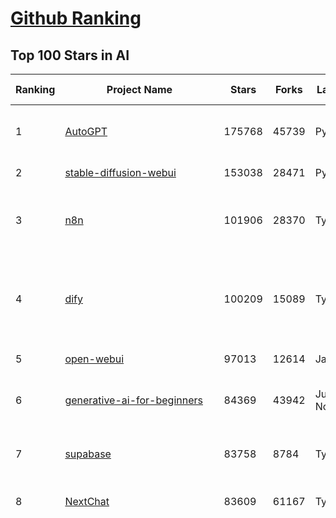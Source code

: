 [Github Ranking](../README.md)
==========

## Top 100 Stars in AI

| Ranking | Project Name | Stars | Forks | Language | Open Issues | Description | Last Commit |
| ------- | ------------ | ----- | ----- | -------- | ----------- | ----------- | ----------- |
| 1 | [AutoGPT](https://github.com/Significant-Gravitas/AutoGPT) | 175768 | 45739 | Python | 141 | AutoGPT is the vision of accessible AI for everyone, to use and to build on. Our mission is to provide the tools, so that you can focus on what matters. | 2025-05-31T23:23:17Z |
| 2 | [stable-diffusion-webui](https://github.com/AUTOMATIC1111/stable-diffusion-webui) | 153038 | 28471 | Python | 2340 | Stable Diffusion web UI | 2025-05-03T06:17:03Z |
| 3 | [n8n](https://github.com/n8n-io/n8n) | 101906 | 28370 | TypeScript | 523 | Fair-code workflow automation platform with native AI capabilities. Combine visual building with custom code, self-host or cloud, 400+ integrations. | 2025-06-01T02:17:25Z |
| 4 | [dify](https://github.com/langgenius/dify) | 100209 | 15089 | TypeScript | 631 | Dify is an open-source LLM app development platform. Dify's intuitive interface combines AI workflow, RAG pipeline, agent capabilities, model management, observability features and more, letting you quickly go from prototype to production. | 2025-06-01T02:17:40Z |
| 5 | [open-webui](https://github.com/open-webui/open-webui) | 97013 | 12614 | JavaScript | 123 | User-friendly AI Interface (Supports Ollama, OpenAI API, ...) | 2025-06-01T02:49:41Z |
| 6 | [generative-ai-for-beginners](https://github.com/microsoft/generative-ai-for-beginners) | 84369 | 43942 | Jupyter Notebook | 4 | 21 Lessons, Get Started Building with Generative AI  🔗 https://microsoft.github.io/generative-ai-for-beginners/ | 2025-05-29T16:57:02Z |
| 7 | [supabase](https://github.com/supabase/supabase) | 83758 | 8784 | TypeScript | 250 | The open source Firebase alternative. Supabase gives you a dedicated Postgres database to build your web, mobile, and AI applications. | 2025-05-31T12:38:51Z |
| 8 | [NextChat](https://github.com/ChatGPTNextWeb/NextChat) | 83609 | 61167 | TypeScript | 636 | ✨ Light and Fast AI Assistant. Support: Web \| iOS \| MacOS \| Android \|  Linux \| Windows | 2025-04-19T08:00:42Z |
| 9 | [funNLP](https://github.com/fighting41love/funNLP) | 73762 | 14863 | Python | 33 | 中英文敏感词、语言检测、中外手机/电话归属地/运营商查询、名字推断性别、手机号抽取、身份证抽取、邮箱抽取、中日文人名库、中文缩写库、拆字词典、词汇情感值、停用词、反动词表、暴恐词表、繁简体转换、英文模拟中文发音、汪峰歌词生成器、职业名称词库、同义词库、反义词库、否定词库、汽车品牌词库、汽车零件词库、连续英文切割、各种中文词向量、公司名字大全、古诗词库、IT词库、财经词库、成语词库、地名词库、历史名人词库、诗词词库、医学词库、饮食词库、法律词库、汽车词库、动物词库、中文聊天语料、中文谣言数据、百度中文问答数据集、句子相似度匹配算法集合、bert资源、文本生成&摘要相关工具、cocoNLP信息抽取工具、国内电话号码正则匹配、清华大学XLORE:中英文跨语言百科知识图谱、清华大学人工智能技术系列报告、自然语言生成、NLU太难了系列、自动对联数据及机器人、用户名黑名单列表、罪名法务名词及分类模型、微信公众号语料、cs224n深度学习自然语言处理课程、中文手写汉字识别、中文自然语言处理 语料/数据集、变量命名神器、分词语料库+代码、任务型对话英文数据集、ASR 语音数据集 + 基于深度学习的中文语音识别系统、笑声检测器、Microsoft多语言数字/单位/如日期时间识别包、中华新华字典数据库及api(包括常用歇后语、成语、词语和汉字)、文档图谱自动生成、SpaCy 中文模型、Common Voice语音识别数据集新版、神经网络关系抽取、基于bert的命名实体识别、关键词(Keyphrase)抽取包pke、基于医疗领域知识图谱的问答系统、基于依存句法与语义角色标注的事件三元组抽取、依存句法分析4万句高质量标注数据、cnocr：用来做中文OCR的Python3包、中文人物关系知识图谱项目、中文nlp竞赛项目及代码汇总、中文字符数据、speech-aligner: 从“人声语音”及其“语言文本”产生音素级别时间对齐标注的工具、AmpliGraph: 知识图谱表示学习(Python)库：知识图谱概念链接预测、Scattertext 文本可视化(python)、语言/知识表示工具：BERT & ERNIE、中文对比英文自然语言处理NLP的区别综述、Synonyms中文近义词工具包、HarvestText领域自适应文本挖掘工具（新词发现-情感分析-实体链接等）、word2word：(Python)方便易用的多语言词-词对集：62种语言/3,564个多语言对、语音识别语料生成工具：从具有音频/字幕的在线视频创建自动语音识别(ASR)语料库、构建医疗实体识别的模型（包含词典和语料标注）、单文档非监督的关键词抽取、Kashgari中使用gpt-2语言模型、开源的金融投资数据提取工具、文本自动摘要库TextTeaser: 仅支持英文、人民日报语料处理工具集、一些关于自然语言的基本模型、基于14W歌曲知识库的问答尝试--功能包括歌词接龙and已知歌词找歌曲以及歌曲歌手歌词三角关系的问答、基于Siamese bilstm模型的相似句子判定模型并提供训练数据集和测试数据集、用Transformer编解码模型实现的根据Hacker News文章标题自动生成评论、用BERT进行序列标记和文本分类的模板代码、LitBank：NLP数据集——支持自然语言处理和计算人文学科任务的100部带标记英文小说语料、百度开源的基准信息抽取系统、虚假新闻数据集、Facebook: LAMA语言模型分析，提供Transformer-XL/BERT/ELMo/GPT预训练语言模型的统一访问接口、CommonsenseQA：面向常识的英文QA挑战、中文知识图谱资料、数据及工具、各大公司内部里大牛分享的技术文档 PDF 或者 PPT、自然语言生成SQL语句（英文）、中文NLP数据增强（EDA）工具、英文NLP数据增强工具 、基于医药知识图谱的智能问答系统、京东商品知识图谱、基于mongodb存储的军事领域知识图谱问答项目、基于远监督的中文关系抽取、语音情感分析、中文ULMFiT-情感分析-文本分类-语料及模型、一个拍照做题程序、世界各国大规模人名库、一个利用有趣中文语料库 qingyun 训练出来的中文聊天机器人、中文聊天机器人seqGAN、省市区镇行政区划数据带拼音标注、教育行业新闻语料库包含自动文摘功能、开放了对话机器人-知识图谱-语义理解-自然语言处理工具及数据、中文知识图谱：基于百度百科中文页面-抽取三元组信息-构建中文知识图谱、masr: 中文语音识别-提供预训练模型-高识别率、Python音频数据增广库、中文全词覆盖BERT及两份阅读理解数据、ConvLab：开源多域端到端对话系统平台、中文自然语言处理数据集、基于最新版本rasa搭建的对话系统、基于TensorFlow和BERT的管道式实体及关系抽取、一个小型的证券知识图谱/知识库、复盘所有NLP比赛的TOP方案、OpenCLaP：多领域开源中文预训练语言模型仓库、UER：基于不同语料+编码器+目标任务的中文预训练模型仓库、中文自然语言处理向量合集、基于金融-司法领域(兼有闲聊性质)的聊天机器人、g2pC：基于上下文的汉语读音自动标记模块、Zincbase 知识图谱构建工具包、诗歌质量评价/细粒度情感诗歌语料库、快速转化「中文数字」和「阿拉伯数字」、百度知道问答语料库、基于知识图谱的问答系统、jieba_fast 加速版的jieba、正则表达式教程、中文阅读理解数据集、基于BERT等最新语言模型的抽取式摘要提取、Python利用深度学习进行文本摘要的综合指南、知识图谱深度学习相关资料整理、维基大规模平行文本语料、StanfordNLP 0.2.0：纯Python版自然语言处理包、NeuralNLP-NeuralClassifier：腾讯开源深度学习文本分类工具、端到端的封闭域对话系统、中文命名实体识别：NeuroNER vs. BertNER、新闻事件线索抽取、2019年百度的三元组抽取比赛：“科学空间队”源码、基于依存句法的开放域文本知识三元组抽取和知识库构建、中文的GPT2训练代码、ML-NLP - 机器学习(Machine Learning)NLP面试中常考到的知识点和代码实现、nlp4han:中文自然语言处理工具集(断句/分词/词性标注/组块/句法分析/语义分析/NER/N元语法/HMM/代词消解/情感分析/拼写检查、XLM：Facebook的跨语言预训练语言模型、用基于BERT的微调和特征提取方法来进行知识图谱百度百科人物词条属性抽取、中文自然语言处理相关的开放任务-数据集-当前最佳结果、CoupletAI - 基于CNN+Bi-LSTM+Attention 的自动对对联系统、抽象知识图谱、MiningZhiDaoQACorpus - 580万百度知道问答数据挖掘项目、brat rapid annotation tool: 序列标注工具、大规模中文知识图谱数据：1.4亿实体、数据增强在机器翻译及其他nlp任务中的应用及效果、allennlp阅读理解:支持多种数据和模型、PDF表格数据提取工具 、 Graphbrain：AI开源软件库和科研工具，目的是促进自动意义提取和文本理解以及知识的探索和推断、简历自动筛选系统、基于命名实体识别的简历自动摘要、中文语言理解测评基准，包括代表性的数据集&基准模型&语料库&排行榜、树洞 OCR 文字识别 、从包含表格的扫描图片中识别表格和文字、语声迁移、Python口语自然语言处理工具集(英文)、 similarity：相似度计算工具包，java编写、海量中文预训练ALBERT模型 、Transformers 2.0 、基于大规模音频数据集Audioset的音频增强 、Poplar：网页版自然语言标注工具、图片文字去除，可用于漫画翻译 、186种语言的数字叫法库、Amazon发布基于知识的人-人开放领域对话数据集 、中文文本纠错模块代码、繁简体转换 、 Python实现的多种文本可读性评价指标、类似于人名/地名/组织机构名的命名体识别数据集 、东南大学《知识图谱》研究生课程(资料)、. 英文拼写检查库 、 wwsearch是企业微信后台自研的全文检索引擎、CHAMELEON：深度学习新闻推荐系统元架构 、 8篇论文梳理BERT相关模型进展与反思、DocSearch：免费文档搜索引擎、 LIDA：轻量交互式对话标注工具 、aili - the fastest in-memory index in the East 东半球最快并发索引 、知识图谱车音工作项目、自然语言生成资源大全 、中日韩分词库mecab的Python接口库、中文文本摘要/关键词提取、汉字字符特征提取器 (featurizer)，提取汉字的特征（发音特征、字形特征）用做深度学习的特征、中文生成任务基准测评 、中文缩写数据集、中文任务基准测评 - 代表性的数据集-基准(预训练)模型-语料库-baseline-工具包-排行榜、PySS3：面向可解释AI的SS3文本分类器机器可视化工具 、中文NLP数据集列表、COPE - 格律诗编辑程序、doccano：基于网页的开源协同多语言文本标注工具 、PreNLP：自然语言预处理库、简单的简历解析器，用来从简历中提取关键信息、用于中文闲聊的GPT2模型：GPT2-chitchat、基于检索聊天机器人多轮响应选择相关资源列表(Leaderboards、Datasets、Papers)、(Colab)抽象文本摘要实现集锦(教程 、词语拼音数据、高效模糊搜索工具、NLP数据增广资源集、微软对话机器人框架 、 GitHub Typo Corpus：大规模GitHub多语言拼写错误/语法错误数据集、TextCluster：短文本聚类预处理模块 Short text cluster、面向语音识别的中文文本规范化、BLINK：最先进的实体链接库、BertPunc：基于BERT的最先进标点修复模型、Tokenizer：快速、可定制的文本词条化库、中文语言理解测评基准，包括代表性的数据集、基准(预训练)模型、语料库、排行榜、spaCy 医学文本挖掘与信息提取 、 NLP任务示例项目代码集、 python拼写检查库、chatbot-list - 行业内关于智能客服、聊天机器人的应用和架构、算法分享和介绍、语音质量评价指标(MOSNet, BSSEval, STOI, PESQ, SRMR)、 用138GB语料训练的法文RoBERTa预训练语言模型 、BERT-NER-Pytorch：三种不同模式的BERT中文NER实验、无道词典 - 有道词典的命令行版本，支持英汉互查和在线查询、2019年NLP亮点回顾、 Chinese medical dialogue data 中文医疗对话数据集 、最好的汉字数字(中文数字)-阿拉伯数字转换工具、 基于百科知识库的中文词语多词义/义项获取与特定句子词语语义消歧、awesome-nlp-sentiment-analysis - 情感分析、情绪原因识别、评价对象和评价词抽取、LineFlow：面向所有深度学习框架的NLP数据高效加载器、中文医学NLP公开资源整理 、MedQuAD：(英文)医学问答数据集、将自然语言数字串解析转换为整数和浮点数、Transfer Learning in Natural Language Processing (NLP) 、面向语音识别的中文/英文发音辞典、Tokenizers：注重性能与多功能性的最先进分词器、CLUENER 细粒度命名实体识别 Fine Grained Named Entity Recognition、 基于BERT的中文命名实体识别、中文谣言数据库、NLP数据集/基准任务大列表、nlp相关的一些论文及代码, 包括主题模型、词向量(Word Embedding)、命名实体识别(NER)、文本分类(Text Classificatin)、文本生成(Text Generation)、文本相似性(Text Similarity)计算等，涉及到各种与nlp相关的算法，基于keras和tensorflow 、Python文本挖掘/NLP实战示例、 Blackstone：面向非结构化法律文本的spaCy pipeline和NLP模型通过同义词替换实现文本“变脸” 、中文 预训练 ELECTREA 模型: 基于对抗学习 pretrain Chinese Model 、albert-chinese-ner - 用预训练语言模型ALBERT做中文NER 、基于GPT2的特定主题文本生成/文本增广、开源预训练语言模型合集、多语言句向量包、编码、标记和实现：一种可控高效的文本生成方法、 英文脏话大列表 、attnvis：GPT2、BERT等transformer语言模型注意力交互可视化、CoVoST：Facebook发布的多语种语音-文本翻译语料库，包括11种语言(法语、德语、荷兰语、俄语、西班牙语、意大利语、土耳其语、波斯语、瑞典语、蒙古语和中文)的语音、文字转录及英文译文、Jiagu自然语言处理工具 - 以BiLSTM等模型为基础，提供知识图谱关系抽取 中文分词 词性标注 命名实体识别 情感分析 新词发现 关键词 文本摘要 文本聚类等功能、用unet实现对文档表格的自动检测，表格重建、NLP事件提取文献资源列表 、 金融领域自然语言处理研究资源大列表、CLUEDatasetSearch - 中英文NLP数据集：搜索所有中文NLP数据集，附常用英文NLP数据集 、medical_NER - 中文医学知识图谱命名实体识别 、(哈佛)讲因果推理的免费书、知识图谱相关学习资料/数据集/工具资源大列表、Forte：灵活强大的自然语言处理pipeline工具集 、Python字符串相似性算法库、PyLaia：面向手写文档分析的深度学习工具包、TextFooler：针对文本分类/推理的对抗文本生成模块、Haystack：灵活、强大的可扩展问答(QA)框架、中文关键短语抽取工具 | 2024-05-10T07:38:24Z |
| 10 | [Deep-Live-Cam](https://github.com/hacksider/Deep-Live-Cam) | 70131 | 9915 | Python | 81 | real time face swap and one-click video deepfake with only a single image | 2025-05-31T04:42:40Z |
| 11 | [langflow](https://github.com/langflow-ai/langflow) | 67266 | 6666 | Python | 409 | Langflow is a powerful tool for building and deploying AI-powered agents and workflows. | 2025-05-31T06:44:19Z |
| 12 | [AppFlowy](https://github.com/AppFlowy-IO/AppFlowy) | 63551 | 4311 | Dart | 969 | Bring projects, wikis, and teams together with AI. AppFlowy is the AI collaborative workspace where you achieve more without losing control of your data. The leading open source Notion alternative. | 2025-05-30T09:20:51Z |
| 13 | [lobe-chat](https://github.com/lobehub/lobe-chat) | 62070 | 12913 | TypeScript | 768 | 🤯 Lobe Chat - an open-source, modern-design AI chat framework. Supports Multi AI Providers( OpenAI / Claude 4 / Gemini / Ollama / DeepSeek / Qwen), Knowledge Base (file upload / knowledge management / RAG ), Multi-Modals (Plugins/Artifacts) and Thinking. One-click FREE deployment of your private ChatGPT/ Claude / DeepSeek application. | 2025-06-01T00:39:36Z |
| 14 | [browser-use](https://github.com/browser-use/browser-use) | 62042 | 6961 | Python | 396 | 🌐 Make websites accessible for AI agents. Automate tasks online with ease. | 2025-06-01T00:00:05Z |
| 15 | [MetaGPT](https://github.com/FoundationAgents/MetaGPT) | 56039 | 6685 | Python | 34 | 🌟 The Multi-Agent Framework: First AI Software Company, Towards Natural Language Programming | 2025-05-16T13:18:18Z |
| 16 | [gpt-engineer](https://github.com/AntonOsika/gpt-engineer) | 54251 | 7153 | Python | 24 | CLI platform to experiment with codegen. Precursor to: https://lovable.dev | 2025-05-14T10:15:10Z |
| 17 | [system-prompts-and-models-of-ai-tools](https://github.com/x1xhlol/system-prompts-and-models-of-ai-tools) | 54045 | 16556 | None | 13 | FULL v0, Cursor, Manus, Same.dev, Lovable, Devin, Replit Agent, Windsurf Agent, VSCode Agent, Dia Browser & Trae AI (And other Open Sourced) System Prompts, Tools & AI Models. | 2025-05-31T11:10:54Z |
| 18 | [ragflow](https://github.com/infiniflow/ragflow) | 54019 | 5211 | TypeScript | 2145 | RAGFlow is an open-source RAG (Retrieval-Augmented Generation) engine based on deep document understanding. | 2025-05-30T13:14:03Z |
| 19 | [ChatGPT](https://github.com/lencx/ChatGPT) | 53790 | 6108 | Rust | 803 | 🔮 ChatGPT Desktop Application (Mac, Windows and Linux) | 2024-08-29T17:58:11Z |
| 20 | [awesome-mcp-servers](https://github.com/punkpeye/awesome-mcp-servers) | 52370 | 3933 | None | 21 | A collection of MCP servers. | 2025-05-31T23:14:49Z |
| 21 | [meilisearch](https://github.com/meilisearch/meilisearch) | 51583 | 2059 | Rust | 185 | A lightning-fast search engine API bringing AI-powered hybrid search to your sites and applications. | 2025-05-30T15:37:17Z |
| 22 | [LLaMA-Factory](https://github.com/hiyouga/LLaMA-Factory) | 51261 | 6196 | Python | 476 | Unified Efficient Fine-Tuning of 100+ LLMs & VLMs (ACL 2024) | 2025-05-31T19:54:55Z |
| 23 | [LLMs-from-scratch](https://github.com/rasbt/LLMs-from-scratch) | 50440 | 7305 | Jupyter Notebook | 5 | Implement a ChatGPT-like LLM in PyTorch from scratch, step by step | 2025-04-20T02:16:18Z |
| 24 | [autogen](https://github.com/microsoft/autogen) | 45353 | 6862 | Python | 506 | A programming framework for agentic AI 🤖 PyPi: autogen-agentchat Discord: https://aka.ms/autogen-discord Office Hour: https://aka.ms/autogen-officehour | 2025-05-30T17:20:31Z |
| 25 | [anything-llm](https://github.com/Mintplex-Labs/anything-llm) | 44724 | 4410 | JavaScript | 257 | The all-in-one Desktop & Docker AI application with built-in RAG, AI agents, No-code agent builder, MCP compatibility,  and more. | 2025-05-31T00:40:09Z |
| 26 | [crawl4ai](https://github.com/unclecode/crawl4ai) | 44685 | 4206 | Python | 128 | 🚀🤖 Crawl4AI: Open-source LLM Friendly Web Crawler & Scraper. Don't be shy, join here: https://discord.gg/jP8KfhDhyN | 2025-05-28T08:18:00Z |
| 27 | [JeecgBoot](https://github.com/jeecgboot/JeecgBoot) | 42884 | 15368 | Java | 25 | 🔥集成完善AIGC应用的低代码平台，旨在帮助企业快速实现低代码开发和构建、部署个性化的 AI 应用。 前后端分离 SpringBoot，SpringCloud，Ant Design&Vue3，Mybatis，Shiro！强大的代码生成器让前后端代码一键生成，无需写任何代码! 成套AI大模型功能: AI模型管理、AI应用、知识库、AI流程编排、AI对话助手等； | 2025-05-29T08:10:16Z |
| 28 | [OpenBB](https://github.com/OpenBB-finance/OpenBB) | 41809 | 3753 | Python | 40 | Investment Research for Everyone, Everywhere. | 2025-05-31T05:25:05Z |
| 29 | [kong](https://github.com/Kong/kong) | 40942 | 4927 | Lua | 72 | 🦍 The Cloud-Native API Gateway and AI Gateway. | 2025-05-30T13:35:57Z |
| 30 | [ClickHouse](https://github.com/ClickHouse/ClickHouse) | 40931 | 7343 | C++ | 4097 | ClickHouse® is a real-time analytics database management system | 2025-06-01T01:44:35Z |
| 31 | [ColossalAI](https://github.com/hpcaitech/ColossalAI) | 40921 | 4520 | Python | 427 | Making large AI models cheaper, faster and more accessible | 2025-05-29T10:16:56Z |
| 32 | [ailearning](https://github.com/apachecn/ailearning) | 40910 | 11564 | Python | 2 | AiLearning：数据分析+机器学习实战+线性代数+PyTorch+NLTK+TF2 | 2024-11-12T16:21:55Z |
| 33 | [airflow](https://github.com/apache/airflow) | 40338 | 15104 | Python | 1128 | Apache Airflow - A platform to programmatically author, schedule, and monitor workflows | 2025-06-01T03:42:30Z |
| 34 | [Flowise](https://github.com/FlowiseAI/Flowise) | 39327 | 20268 | TypeScript | 540 | Build AI Agents, Visually | 2025-05-31T22:36:43Z |
| 35 | [firecrawl](https://github.com/mendableai/firecrawl) | 39139 | 3607 | TypeScript | 179 | 🔥 Turn entire websites into LLM-ready markdown or structured data. Scrape, crawl and extract with a single API. | 2025-05-30T21:38:23Z |
| 36 | [GitHubDaily](https://github.com/GitHubDaily/GitHubDaily) | 38165 | 3983 | None | 354 | 坚持分享 GitHub 上高质量、有趣实用的开源技术教程、开发者工具、编程网站、技术资讯。A list cool, interesting projects of GitHub. | 2025-03-20T08:54:47Z |
| 37 | [quivr](https://github.com/QuivrHQ/quivr) | 37911 | 3639 | Python | 4 | Opiniated RAG for integrating GenAI in your apps 🧠   Focus on your product rather than the RAG. Easy integration in existing products with customisation!  Any LLM: GPT4, Groq, Llama. Any Vectorstore: PGVector, Faiss. Any Files. Anyway you want.  | 2025-05-27T10:38:00Z |
| 38 | [AI-For-Beginners](https://github.com/microsoft/AI-For-Beginners) | 37795 | 7035 | Jupyter Notebook | 24 | 12 Weeks, 24 Lessons, AI for All! | 2025-04-29T16:09:57Z |
| 39 | [photoprism](https://github.com/photoprism/photoprism) | 37517 | 2087 | Go | 422 | AI-Powered Photos App for the Decentralized Web 🌈💎✨ | 2025-05-28T14:30:50Z |
| 40 | [chatgpt-on-wechat](https://github.com/zhayujie/chatgpt-on-wechat) | 37381 | 9258 | Python | 287 | 基于大模型搭建的聊天机器人，同时支持 微信公众号、企业微信应用、飞书、钉钉 等接入，可选择GPT4.1/GPT-4o/GPT-o1/ DeepSeek/Claude/文心一言/讯飞星火/通义千问/ Gemini/GLM-4/Kimi/LinkAI，能处理文本、语音和图片，访问操作系统和互联网，支持基于自有知识库进行定制企业智能客服。 | 2025-05-30T09:06:57Z |
| 41 | [Open-Assistant](https://github.com/LAION-AI/Open-Assistant) | 37366 | 3264 | Python | 227 | OpenAssistant is a chat-based assistant that understands tasks, can interact with third-party systems, and retrieve information dynamically to do so. | 2024-08-17T01:55:35Z |
| 42 | [ray](https://github.com/ray-project/ray) | 37308 | 6327 | Python | 3759 | Ray is an AI compute engine. Ray consists of a core distributed runtime and a set of AI Libraries for accelerating ML workloads. | 2025-06-01T03:39:12Z |
| 43 | [upscayl](https://github.com/upscayl/upscayl) | 37168 | 1710 | TypeScript | 59 | 🆙 Upscayl - #1 Free and Open Source AI Image Upscaler for Linux, MacOS and Windows. | 2025-05-30T13:04:45Z |
| 44 | [MockingBird](https://github.com/babysor/MockingBird) | 36309 | 5256 | Python | 476 | 🚀AI拟声: 5秒内克隆您的声音并生成任意语音内容 Clone a voice in 5 seconds to generate arbitrary speech in real-time | 2024-11-15T05:00:29Z |
| 45 | [google-research](https://github.com/google-research/google-research) | 35652 | 8089 | Jupyter Notebook | 1012 | Google Research | 2025-05-28T19:04:23Z |
| 46 | [MoneyPrinterTurbo](https://github.com/harry0703/MoneyPrinterTurbo) | 35125 | 4974 | Python | 144 | 利用AI大模型，一键生成高清短视频 Generate short videos with one click using AI LLM. | 2025-05-16T03:03:36Z |
| 47 | [chatbox](https://github.com/chatboxai/chatbox) | 35033 | 3353 | TypeScript | 697 | User-friendly Desktop Client App for AI Models/LLMs (GPT, Claude, Gemini, Ollama...) | 2025-05-28T12:59:36Z |
| 48 | [AgentGPT](https://github.com/reworkd/AgentGPT) | 34204 | 9432 | TypeScript | 127 | 🤖 Assemble, configure, and deploy autonomous AI Agents in your browser. | 2025-04-29T01:19:32Z |
| 49 | [gold-miner](https://github.com/xitu/gold-miner) | 34123 | 5042 | None | 6 | 🥇掘金翻译计划，可能是世界最大最好的英译中技术社区，最懂读者和译者的翻译平台： | 2024-04-17T09:44:37Z |
| 50 | [ai-hedge-fund](https://github.com/virattt/ai-hedge-fund) | 33861 | 5868 | Python | 11 | An AI Hedge Fund Team | 2025-05-31T16:38:03Z |
| 51 | [aider](https://github.com/Aider-AI/aider) | 33734 | 3071 | Python | 848 | aider is AI pair programming in your terminal | 2025-05-31T00:11:42Z |
| 52 | [mem0](https://github.com/mem0ai/mem0) | 33300 | 3276 | Python | 314 | Memory for AI Agents; SOTA in AI Agent Memory; Announcing OpenMemory MCP - local and secure memory management. | 2025-05-30T16:06:42Z |
| 53 | [awesome-llm-apps](https://github.com/Shubhamsaboo/awesome-llm-apps) | 33018 | 3757 | Python | 5 | Collection of awesome LLM apps with AI Agents and RAG using OpenAI, Anthropic, Gemini and opensource models. | 2025-05-30T03:49:53Z |
| 54 | [LocalAI](https://github.com/mudler/LocalAI) | 32945 | 2513 | Go | 452 | :robot: The free, Open Source alternative to OpenAI, Claude and others. Self-hosted and local-first. Drop-in replacement for OpenAI,  running on consumer-grade hardware. No GPU required. Runs gguf, transformers, diffusers and many more models architectures. Features: Generate Text, Audio, Video, Images, Voice Cloning, Distributed, P2P inference | 2025-05-31T19:47:43Z |
| 55 | [gpt-pilot](https://github.com/Pythagora-io/gpt-pilot) | 32746 | 3338 | Python | 235 | The first real AI developer | 2025-03-04T06:26:32Z |
| 56 | [crewAI](https://github.com/crewAIInc/crewAI) | 32283 | 4340 | Python | 58 | Framework for orchestrating role-playing, autonomous AI agents. By fostering collaborative intelligence, CrewAI empowers agents to work together seamlessly, tackling complex tasks. | 2025-05-31T20:09:15Z |
| 57 | [spaCy](https://github.com/explosion/spaCy) | 31687 | 4508 | Python | 154 | 💫 Industrial-strength Natural Language Processing (NLP) in Python | 2025-05-28T15:28:05Z |
| 58 | [nacos](https://github.com/alibaba/nacos) | 31491 | 13037 | Java | 251 | an easy-to-use dynamic service discovery, configuration and service management platform for building AI cloud native applications. | 2025-05-30T06:05:38Z |
| 59 | [fairseq](https://github.com/facebookresearch/fairseq) | 31479 | 6536 | Python | 1179 | Facebook AI Research Sequence-to-Sequence Toolkit written in Python. | 2025-01-09T16:43:36Z |
| 60 | [chatbot-ui](https://github.com/mckaywrigley/chatbot-ui) | 31424 | 8925 | TypeScript | 169 | AI chat for any model. | 2024-08-03T00:38:07Z |
| 61 | [fabric](https://github.com/danielmiessler/fabric) | 31362 | 3244 | JavaScript | 204 | fabric is an open-source framework for augmenting humans using AI. It provides a modular framework for solving specific problems using a crowdsourced set of AI prompts that can be used anywhere. | 2025-05-31T19:48:47Z |
| 62 | [ruoyi-vue-pro](https://github.com/YunaiV/ruoyi-vue-pro) | 31277 | 6722 | Java | 21 | 🔥 官方推荐 🔥 RuoYi-Vue 全新 Pro 版本，优化重构所有功能。基于 Spring Boot + MyBatis Plus + Vue & Element 实现的后台管理系统 + 微信小程序，支持 RBAC 动态权限、数据权限、SaaS 多租户、Flowable 工作流、三方登录、支付、短信、商城、CRM、ERP、AI 大模型等功能。你的 ⭐️ Star ⭐️，是作者生发的动力！ | 2025-05-24T01:29:44Z |
| 63 | [tabby](https://github.com/TabbyML/tabby) | 31259 | 1487 | Rust | 186 | Self-hosted AI coding assistant | 2025-05-31T20:03:28Z |
| 64 | [mindsdb](https://github.com/mindsdb/mindsdb) | 31042 | 5194 | Python | 81 | AI's query engine - Platform for building AI that can answer questions over large scale federated data. - The only MCP Server you'll ever need | 2025-05-30T23:55:20Z |
| 65 | [docling](https://github.com/docling-project/docling) | 30833 | 1957 | Python | 323 | Get your documents ready for gen AI | 2025-05-31T14:57:33Z |
| 66 | [netron](https://github.com/lutzroeder/netron) | 30358 | 2910 | JavaScript | 20 | Visualizer for neural network, deep learning and machine learning models | 2025-05-31T17:54:23Z |
| 67 | [khoj](https://github.com/khoj-ai/khoj) | 30190 | 1691 | Python | 75 | Your AI second brain. Self-hostable. Get answers from the web or your docs. Build custom agents, schedule automations, do deep research. Turn any online or local LLM into your personal, autonomous AI (gpt, claude, gemini, llama, qwen, mistral). Get started - free. | 2025-05-31T10:36:49Z |
| 68 | [cursor](https://github.com/getcursor/cursor) | 30119 | 1910 | None | 1732 | The AI Code Editor | 2024-10-13T19:23:26Z |
| 69 | [AI-Expert-Roadmap](https://github.com/AMAI-GmbH/AI-Expert-Roadmap) | 29906 | 2529 | JavaScript | 19 | Roadmap to becoming an Artificial Intelligence Expert in 2022 | 2023-12-31T02:20:16Z |
| 70 | [roop](https://github.com/s0md3v/roop) | 29868 | 6773 | Python | 0 | one-click face swap | 2024-08-19T12:57:17Z |
| 71 | [pytorch-lightning](https://github.com/Lightning-AI/pytorch-lightning) | 29550 | 3498 | Python | 945 | Pretrain, finetune ANY AI model of ANY size on multiple GPUs, TPUs with zero code changes. | 2025-05-29T12:02:10Z |
| 72 | [Mr.-Ranedeer-AI-Tutor](https://github.com/JushBJJ/Mr.-Ranedeer-AI-Tutor) | 29543 | 3375 | None | 13 | A GPT-4 AI Tutor Prompt for customizable personalized learning experiences. | 2024-03-25T13:06:55Z |
| 73 | [exo](https://github.com/exo-explore/exo) | 28307 | 1777 | Python | 341 | Run your own AI cluster at home with everyday devices 📱💻 🖥️⌚ | 2025-03-21T22:23:32Z |
| 74 | [Jobs_Applier_AI_Agent_AIHawk](https://github.com/feder-cr/Jobs_Applier_AI_Agent_AIHawk) | 28232 | 4234 | Python | 11 | AIHawk aims to easy job hunt process by automating the job application process. Utilizing artificial intelligence, it enables users to apply for multiple jobs in a tailored way. | 2025-05-28T13:24:12Z |
| 75 | [cursor-free-vip](https://github.com/yeongpin/cursor-free-vip) | 27879 | 3508 | Python | 434 | [Support 0.49.x]（Reset Cursor AI MachineID & Bypass Higher Token Limit） Cursor Ai ，自动重置机器ID ， 免费升级使用Pro功能: You've reached your trial request limit. / Too many free trial accounts used on this machine. Please upgrade to pro. We have this limit in place to prevent abuse. Please let us know if you believe this is a mistake. | 2025-05-22T02:41:44Z |
| 76 | [agno](https://github.com/agno-agi/agno) | 27431 | 3503 | Python | 73 | Agno is a lightweight, high-performance library for building Agents. | 2025-05-31T18:33:44Z |
| 77 | [so-vits-svc](https://github.com/svc-develop-team/so-vits-svc) | 27147 | 4997 | Python | 21 | SoftVC VITS Singing Voice Conversion | 2023-11-11T13:11:31Z |
| 78 | [continue](https://github.com/continuedev/continue) | 26566 | 2874 | TypeScript | 848 | ⏩ Create, share, and use custom AI code assistants with our open-source IDE extensions and hub of models, rules, prompts, docs, and other building blocks | 2025-05-31T21:23:32Z |
| 79 | [Folo](https://github.com/RSSNext/Folo) | 26324 | 1135 | TypeScript | 177 | 🧡 Follow everything in one place | 2025-05-30T04:24:03Z |
| 80 | [LibreChat](https://github.com/danny-avila/LibreChat) | 26103 | 4561 | TypeScript | 153 | Enhanced ChatGPT Clone: Features Agents, DeepSeek, Anthropic, AWS, OpenAI, Assistants API, Azure, Groq, o1, GPT-4o, Mistral, OpenRouter, Vertex AI, Gemini, Artifacts, AI model switching, message search, Code Interpreter, langchain, DALL-E-3, OpenAPI Actions, Functions, Secure Multi-User Auth, Presets, open-source for self-hosting. Active project. | 2025-05-31T19:34:52Z |
| 81 | [generative-models](https://github.com/Stability-AI/generative-models) | 25947 | 2883 | Python | 265 | Generative Models by Stability AI | 2025-05-20T14:53:33Z |
| 82 | [nx](https://github.com/nrwl/nx) | 25860 | 2526 | TypeScript | 642 | Build system, optimized for monorepos, with AI-powered architectural awareness and advanced CI capabilities. | 2025-06-01T00:26:23Z |
| 83 | [composio](https://github.com/ComposioHQ/composio) | 25389 | 4417 | Python | 41 | Composio equip's your AI agents & LLMs with 100+ high-quality integrations via function calling | 2025-06-01T00:06:09Z |
| 84 | [InvokeAI](https://github.com/invoke-ai/InvokeAI) | 25219 | 2557 | TypeScript | 719 | Invoke is a leading creative engine for Stable Diffusion models, empowering professionals, artists, and enthusiasts to generate and create visual media using the latest AI-driven technologies. The solution offers an industry leading WebUI, and serves as the foundation for multiple commercial products. | 2025-05-30T14:31:20Z |
| 85 | [Genesis](https://github.com/Genesis-Embodied-AI/Genesis) | 25180 | 2256 | Python | 97 | A generative world for general-purpose robotics & embodied AI learning. | 2025-05-31T07:18:27Z |
| 86 | [llm-app](https://github.com/pathwaycom/llm-app) | 25061 | 615 | Jupyter Notebook | 5 | Ready-to-run cloud templates for RAG, AI pipelines, and enterprise search with live data. 🐳Docker-friendly.⚡Always in sync with Sharepoint, Google Drive, S3, Kafka, PostgreSQL, real-time data APIs, and more. | 2025-05-16T07:58:43Z |
| 87 | [semantic-kernel](https://github.com/microsoft/semantic-kernel) | 24852 | 3890 | C# | 425 | Integrate cutting-edge LLM technology quickly and easily into your apps | 2025-05-31T07:31:45Z |
| 88 | [FastGPT](https://github.com/labring/FastGPT) | 24495 | 6306 | TypeScript | 540 | FastGPT is a knowledge-based platform built on the LLMs, offers a comprehensive suite of out-of-the-box capabilities such as data processing, RAG retrieval, and visual AI workflow orchestration, letting you easily develop and deploy complex question-answering systems without the need for extensive setup or configuration. | 2025-05-30T13:13:46Z |
| 89 | [kratos](https://github.com/go-kratos/kratos) | 24391 | 4082 | Go | 15 | Your ultimate Go microservices framework for the cloud-native era. | 2025-05-27T15:29:17Z |
| 90 | [PDFMathTranslate](https://github.com/Byaidu/PDFMathTranslate) | 24294 | 2086 | Python | 107 | PDF scientific paper translation with preserved formats - 基于 AI 完整保留排版的 PDF 文档全文双语翻译，支持 Google/DeepL/Ollama/OpenAI 等服务，提供 CLI/GUI/MCP/Docker/Zotero | 2025-05-28T14:16:06Z |
| 91 | [modular](https://github.com/modular/modular) | 24170 | 2616 | Mojo | 670 | The Modular Platform (includes MAX & Mojo) | 2025-05-31T00:51:58Z |
| 92 | [qdrant](https://github.com/qdrant/qdrant) | 23880 | 1645 | Rust | 331 | Qdrant - High-performance, massive-scale Vector Database and Vector Search Engine for the next generation of AI. Also available in the cloud https://cloud.qdrant.io/ | 2025-05-30T20:36:27Z |
| 93 | [500-AI-Machine-learning-Deep-learning-Computer-vision-NLP-Projects-with-code](https://github.com/ashishpatel26/500-AI-Machine-learning-Deep-learning-Computer-vision-NLP-Projects-with-code) | 23836 | 5708 | None | 42 | 500 AI Machine learning Deep learning Computer vision NLP Projects with code | 2024-07-26T13:06:49Z |
| 94 | [Warp](https://github.com/warpdotdev/Warp) | 23580 | 460 | None | 2923 | Warp is a modern, Rust-based terminal with AI built in so you and your team can build great software, faster. | 2025-05-16T13:30:24Z |
| 95 | [qlib](https://github.com/microsoft/qlib) | 23486 | 3634 | Python | 233 | Qlib is an AI-oriented Quant investment platform that aims to use AI tech to empower Quant Research, from exploring ideas to implementing productions. Qlib supports diverse ML modeling paradigms, including supervised learning, market dynamics modeling, and RL, and is now equipped with https://github.com/microsoft/RD-Agent to automate R&D process. | 2025-05-29T07:18:13Z |
| 96 | [facefusion](https://github.com/facefusion/facefusion) | 23180 | 3594 | Python | 0 | Industry leading face manipulation platform | 2025-05-29T08:54:13Z |
| 97 | [ai-agents-for-beginners](https://github.com/microsoft/ai-agents-for-beginners) | 23149 | 6174 | Jupyter Notebook | 8 | 11 Lessons to Get Started Building AI Agents | 2025-05-26T09:38:36Z |
| 98 | [Chat2DB](https://github.com/CodePhiliaX/Chat2DB) | 23125 | 2506 | Java | 456 | 🔥🔥🔥AI-driven database tool and SQL client, The hottest GUI client, supporting MySQL, Oracle, PostgreSQL, DB2, SQL Server, DB2, SQLite, H2, ClickHouse, and more. | 2025-05-22T02:29:00Z |
| 99 | [gin-vue-admin](https://github.com/flipped-aurora/gin-vue-admin) | 22936 | 6715 | Go | 24 | 🚀Vite+Vue3+Gin拥有AI辅助的基础开发平台，支持TS和JS混用。它集成了JWT鉴权、权限管理、动态路由、显隐可控组件、分页封装、多点登录拦截、资源权限、上传下载、代码生成器、表单生成器和可配置的导入导出等开发必备功能。 | 2025-05-28T09:15:39Z |
| 100 | [frigate](https://github.com/blakeblackshear/frigate) | 22846 | 2143 | TypeScript | 102 | NVR with realtime local object detection for IP cameras | 2025-05-31T22:10:14Z |

